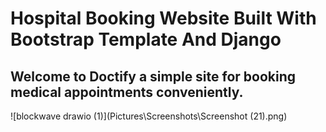 #  Hospital Booking Website Built With Bootstrap Template  And Django
## Welcome to Doctify a simple site  for booking medical appointments conveniently.
![blockwave drawio (1)](Pictures\Screenshots\Screenshot (21).png)
